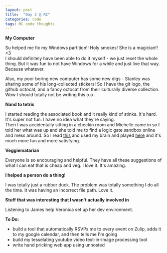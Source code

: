 ```yaml
---
layout: post
title:  "Day 2 @ RC"
categories: code
tags: RC code thoughts
---
```


__My Computer__  

Su helped me fix my Windows partition!! Holy smokes! She is a magician!! <3  
I should definitely have been able to do it myself - we just reset the whole thing. But it was fun to not have Windows for a while and just live that way. Because whatever.  

Also, my poor boring new computer has some new digs - Stanley was sharing some of his long-collected stickers! <!--more-->So I have the git logo, the github octocat, and a fancy octocat from their culturally diverse collection. Wow I should totally not be writing this o.o .  

__Nand to tetris__  

I started reading the associated book and it really kind of stinks. It's hard. It's super not fun. I have no idea what they're saying.  
Then I was accidentally sitting in a checkin room and Michelle came in so I told her what was up and she told me to find a logic gate sandbox online and mess around. So I read [this](http://whatis.techtarget.com/definition/logic-gate-AND-OR-XOR-NOT-NAND-NOR-and-XNOR) and used my brain and played [here](http://www.neuroproductions.be/logic-lab/) and it's much more fun and more satisfying.  

__Veggiematarian__  

Everyone is so encouraging and helpful. They have all these suggestions of what I can eat that is cheap and veg. I love it. It's amazing.  

__I helped a person do a thing!__  

I was totally just a rubber duck. The problem was totally something I do all the time. It was having an incorrect file path. Love it.  

__Stuff that was interesting that I wasn't actually involved in__  

Listening to James help Veronica set up her dev environment.  

__To Do:__  
- build a tool that automatically RSVPs me to every event on Zulip, adds it to my google calendar, and then tells me I'm going
- build my tesselating youtube video text-in-image processing tool
- write hand pricking web app using unhosted

